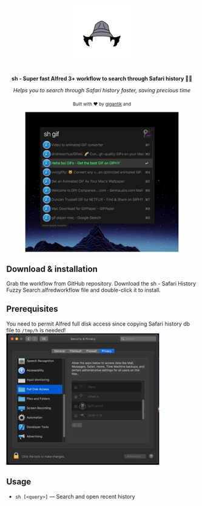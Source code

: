 <div align="center">
  <a href="https://github.com/gigantik/sh"><img src="images/5c82294572f5d9028c17ed78.png" width="30%"></a>
  <br>
  <br>
  <p>
    <b>sh - Super fast Alfred 3+ workflow to search through Safari history 🕵️‍♀️</b>
  </p>
  <p>
      <i>Helps you to search through Safari history faster, saving precious time</i>
  </p>
  <p>

  </p>
  <p>
    <sub>Built with ❤︎ by
      <a href="https://github.com/gigantik">gigantik</a> and
    </sub>
  </p>
</div>


<p align="center">
    <img src="images/prv.png" width="80%" height="80%">
</p>


Download & installation
-----------------------

Grab the workflow from GitHub repository. Download the sh - Safari History Fuzzy Search.alfredworkflow file and double-click it to install.

Prerequisites
-----

You need to permit Alfred full disk access since copying Safari history db file to `/tmp/h` is needed!
<img src="images/alfred-disk-access.png" width="80%" height="80%">

Usage
-----

- `sh [<query>]` — Search and open recent history

